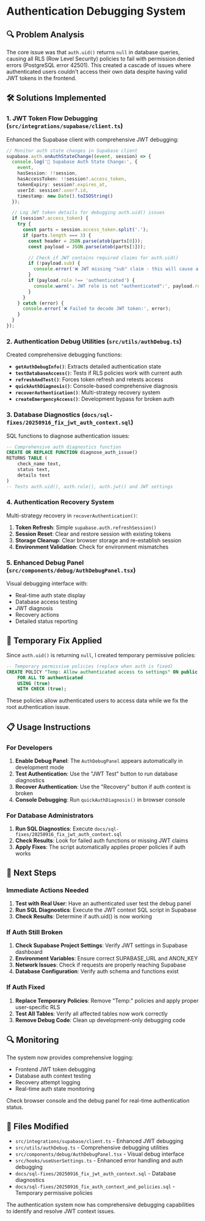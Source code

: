 # Authentication Debugging System

## 🔍 Problem Analysis

The core issue was that `auth.uid()` returns `null` in database queries, causing all RLS (Row Level Security) policies to fail with permission denied errors (PostgreSQL error 42501). This created a cascade of issues where authenticated users couldn't access their own data despite having valid JWT tokens in the frontend.

## 🛠️ Solutions Implemented

### 1. JWT Token Flow Debugging (`src/integrations/supabase/client.ts`)

Enhanced the Supabase client with comprehensive JWT debugging:

```typescript
// Monitor auth state changes in Supabase client
supabase.auth.onAuthStateChange((event, session) => {
  console.log('📡 Supabase Auth State Change:', {
    event,
    hasSession: !!session,
    hasAccessToken: !!session?.access_token,
    tokenExpiry: session?.expires_at,
    userId: session?.user?.id,
    timestamp: new Date().toISOString()
  });

  // Log JWT token details for debugging auth.uid() issues
  if (session?.access_token) {
    try {
      const parts = session.access_token.split('.');
      if (parts.length === 3) {
        const header = JSON.parse(atob(parts[0]));
        const payload = JSON.parse(atob(parts[1]));

        // Check if JWT contains required claims for auth.uid()
        if (!payload.sub) {
          console.error('❌ JWT missing "sub" claim - this will cause auth.uid() to return null');
        }
        if (payload.role !== 'authenticated') {
          console.warn('⚠️ JWT role is not "authenticated":', payload.role);
        }
      }
    } catch (error) {
      console.error('❌ Failed to decode JWT token:', error);
    }
  }
});
```

### 2. Authentication Debug Utilities (`src/utils/authDebug.ts`)

Created comprehensive debugging functions:

- **`getAuthDebugInfo()`**: Extracts detailed authentication state
- **`testDatabaseAccess()`**: Tests if RLS policies work with current auth
- **`refreshAndTest()`**: Forces token refresh and retests access
- **`quickAuthDiagnosis()`**: Console-based comprehensive diagnosis
- **`recoverAuthentication()`**: Multi-strategy recovery system
- **`createEmergencyAccess()`**: Development bypass for broken auth

### 3. Database Diagnostics (`docs/sql-fixes/20250916_fix_jwt_auth_context.sql`)

SQL functions to diagnose authentication issues:

```sql
-- Comprehensive auth diagnostics function
CREATE OR REPLACE FUNCTION diagnose_auth_issue()
RETURNS TABLE (
    check_name text,
    status text,
    details text
)
-- Tests auth.uid(), auth.role(), auth.jwt() and JWT settings
```

### 4. Authentication Recovery System

Multi-strategy recovery in `recoverAuthentication()`:

1. **Token Refresh**: Simple `supabase.auth.refreshSession()`
2. **Session Reset**: Clear and restore session with existing tokens
3. **Storage Cleanup**: Clear browser storage and re-establish session
4. **Environment Validation**: Check for environment mismatches

### 5. Enhanced Debug Panel (`src/components/debug/AuthDebugPanel.tsx`)

Visual debugging interface with:
- Real-time auth state display
- Database access testing
- JWT diagnosis
- Recovery actions
- Detailed status reporting

## 🚨 Temporary Fix Applied

Since `auth.uid()` is returning `null`, I created temporary permissive policies:

```sql
-- Temporary permissive policies (replace when auth is fixed)
CREATE POLICY "Temp: Allow authenticated access to settings" ON public.user_settings
    FOR ALL TO authenticated
    USING (true)
    WITH CHECK (true);
```

These policies allow authenticated users to access data while we fix the root authentication issue.

## 📋 Usage Instructions

### For Developers

1. **Enable Debug Panel**: The `AuthDebugPanel` appears automatically in development mode
2. **Test Authentication**: Use the "JWT Test" button to run database diagnostics
3. **Recover Authentication**: Use the "Recovery" button if auth context is broken
4. **Console Debugging**: Run `quickAuthDiagnosis()` in browser console

### For Database Administrators

1. **Run SQL Diagnostics**: Execute `docs/sql-fixes/20250916_fix_jwt_auth_context.sql`
2. **Check Results**: Look for failed auth functions or missing JWT claims
3. **Apply Fixes**: The script automatically applies proper policies if auth works

## 🔧 Next Steps

### Immediate Actions Needed

1. **Test with Real User**: Have an authenticated user test the debug panel
2. **Run SQL Diagnostics**: Execute the JWT context SQL script in Supabase
3. **Check Results**: Determine if auth.uid() is now working

### If Auth Still Broken

1. **Check Supabase Project Settings**: Verify JWT settings in Supabase dashboard
2. **Environment Variables**: Ensure correct SUPABASE_URL and ANON_KEY
3. **Network Issues**: Check if requests are properly reaching Supabase
4. **Database Configuration**: Verify auth schema and functions exist

### If Auth Fixed

1. **Replace Temporary Policies**: Remove "Temp:" policies and apply proper user-specific RLS
2. **Test All Tables**: Verify all affected tables now work correctly
3. **Remove Debug Code**: Clean up development-only debugging code

## 🔍 Monitoring

The system now provides comprehensive logging:
- Frontend JWT token debugging
- Database auth context testing
- Recovery attempt logging
- Real-time auth state monitoring

Check browser console and the debug panel for real-time authentication status.

## 📂 Files Modified

- `src/integrations/supabase/client.ts` - Enhanced JWT debugging
- `src/utils/authDebug.ts` - Comprehensive debugging utilities
- `src/components/debug/AuthDebugPanel.tsx` - Visual debug interface
- `src/hooks/useUserSettings.ts` - Enhanced error handling and auth debugging
- `docs/sql-fixes/20250916_fix_jwt_auth_context.sql` - Database diagnostics
- `docs/sql-fixes/20250916_fix_auth_context_and_policies.sql` - Temporary permissive policies

The authentication system now has comprehensive debugging capabilities to identify and resolve JWT context issues.